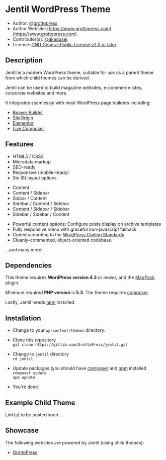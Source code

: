 # Jentil WordPress Theme

* Author: [@grottopress](https://gitlab.com/GrottoPress)
* Author Website: [https://www.grottopress.com](https://www.grottopress.com)
* Contributor(s): [@akadusei](https://gitlab.com/akadusei)
* License: [GNU General Public License v2.0 or later](http://www.gnu.org/licenses/gpl-2.0.html)

## Description

Jentil is a modern WordPress theme, suitable for use as a parent theme from which child themes can be derived.

Jentil can be used to build magazine websites, e-commerce sites, corporate websites and more.

It integrates seamlessly with most WordPress page builders including:

- [Beaver Builder](https://wordpress.org/plugins/beaver-builder-lite-version/)
- [SiteOrigin](https://wordpress.org/plugins/siteorigin-panels/)
- [Elementor](https://wordpress.org/plugins/elementor/)
- [Live Composer](https://wordpress.org/plugins/live-composer-page-builder/)

## Features

- HTML5 / CSS3
- Microdata markup
- SEO-ready
- Responsive (mobile-ready)
- Six (6) layout options
 * Content
 * Content / Sidebar
 * Sidbar / Content
 * Sidebar / Content / Sidebar
 * Content / Sidebar / Sidebar
 * Sidebar / Sidebar / Content
- Powerful content options: Configure posts display on archive templates
- Fully responsive menu with graceful non-javascript fallback
- Coded according to the [WordPress Coding Standards](https://codex.wordpress.org/WordPress_Coding_Standards)
- Cleanly-commented, object-oriented codebase.

...and many more!


## Dependencies

This theme requires **WordPress version 4.3** or newer, and the [MagPack](https://gitlab.com/GrottoPress/magpack) plugin.

Minimum required **PHP version** is **5.3**. The theme requires [composer](https://getcomposer.org/).

Lastly, Jentil needs [npm](https://www.npmjs.com/) installed.

## Installation

- Change to your `wp-content/themes` directory.

- Clone this repository  
 `git clone https://gitlab.com/GrottoPress/jentil.git`

- Change to `jentil` directory  
 `cd jentil`

- Update packages (you should have [composer](https://getcomposer.org/) and [npm](https://www.npmjs.com/) installed  
 `composer update`  
 `npm update`

- You're done.

## Example Child Theme

Link(s) to be posted soon...

## Showcase

The following websites are powered by Jentil (using child themes):

- [GrottoPress](https://www.grottopress.com)
